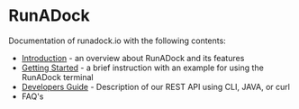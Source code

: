 RunADock
========

Documentation of runadock.io with the following contents:

* [Introduction](Introduction.md) - an overview about RunADock and its features
* [Getting Started](GettingStarted.md) - a brief instruction with an example for using the RunADock terminal
* [Developers Guide](DevelopersGuide.md) - Description of our REST API using CLI, JAVA, or curl
* FAQ's

